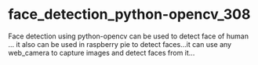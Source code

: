 # face_detection_python-opencv_308
Face detection using python-opencv can be used to detect face of human ... it also can be used in raspberry pie to detect faces...it can use any web_camera to capture images and detect faces from it... 
